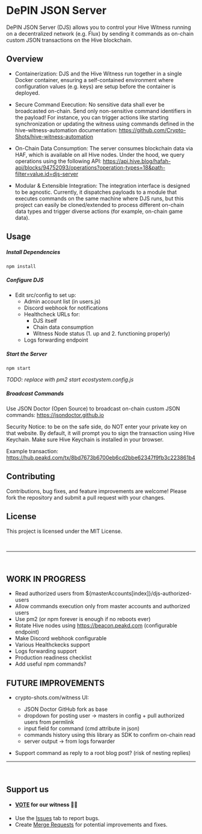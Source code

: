 # DePIN JSON Server

DePIN JSON Server (DJS) allows you to control your Hive Witness running on a decentralized network (e.g. Flux) by sending it commands as on-chain custom JSON transactions on the Hive blockchain.

## Overview

- Containerization:
DJS and the Hive Witness run together in a single Docker container, ensuring a self-contained environment where configuration values (e.g. keys) are setup before the container is deployed.

- Secure Command Execution:
No sensitive data shall ever be broadcasted on-chain. Send only non-sensitive command identifiers in the payload!
For instance, you can trigger actions like starting synchronization or updating the witness using commands defined in the hive-witness-automation documentation:
https://github.com/Crypto-Shots/hive-witness-automation

- On-Chain Data Consumption:
The server consumes blockchain data via HAF, which is available on all Hive nodes. Under the hood, we query operations using the following API: https://api.hive.blog/hafah-api/blocks/94752093/operations?operation-types=18&path-filter=value.id=djs-server

- Modular & Extensible Integration:
The integration interface is designed to be agnostic. Currently, it dispatches payloads to a module that executes commands on the same machine where DJS runs, but this project can easily be cloned/extended to process different on-chain data types and trigger diverse actions (for example, on-chain game data).

## Usage

##### Install Dependencies

```
npm install
```

##### Configure DJS
  - Edit src/config to set up:
    - Admin account list (in users.js)
    - Discord webhook for notifications
    - Healthcheck URLs for:
        - DJS itself
        - Chain data consumption
        - Witness Node status (1. up and 2. functioning properly)
    - Logs forwarding endpoint

##### Start the Server

```
npm start
```
*TODO: replace with pm2 start ecostystem.config.js*

##### Broadcast Commands

Use JSON Doctor (Open Source) to broadcast on-chain custom JSON commands:
https://jsondoctor.github.io

Security Notice: to be on the safe side, do NOT enter your private key on that website.
By default, it will prompt you to sign the transaction using Hive Keychain. Make sure Hive Keychain is installed in your browser.

Example transaction:
https://hub.peakd.com/tx/8bd7673b6700eb6cd2bbe62347f9fb3c223861b4


## Contributing

Contributions, bug fixes, and feature improvements are welcome! Please fork the repository and submit a pull request with your changes.

## License

This project is licensed under the MIT License.

<br>

-----

<br>

## WORK IN PROGRESS

- Read authorized users from ${masterAccounts[index]}/djs-authorized-users
- Allow commands execution only from master accounts and authorized users
- Use pm2 (or npm forever is enough if no reboots ever)
- Rotate Hive nodes using https://beacon.peakd.com (configurable endpoint)
- Make Discord webhook configurable
- Various Healthckecks support
- Logs forwarding support
- Production readiness checklist
- Add useful npm commands?


## FUTURE IMPROVEMENTS

- crypto-shots.com/witness UI:
    - JSON Doctor GitHub fork as base
    - dropdown for posting user -> masters in config + pull authorized users from permlink
    - input field for command (cmd attribute in json)
    - commands history using this library as SDK to confirm on-chain read
    - server output -> from logs forwarder

- Support command as reply to a root blog post? (risk of nesting replies)


---

<br>

## Support us

- #### [VOTE](https://vote.hive.uno/@crypto-shots) for our witness 🙇‍♂️
- Use the [Issues](https://github.com/Crypto-Shots/Hive-Rewards/issues) tab to report bugs.
- Create [Merge Requests](https://github.com/Crypto-Shots/Hive-Rewards/pulls) for potential improvements and fixes.

<br>
